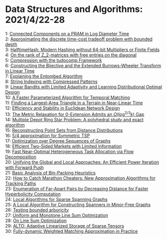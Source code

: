 # Data Structures and Algorithms: 2021/4/22-28  
1: [Connected Components on a PRAM in Log Diameter Time](https://doi.org/10.48550/arXiv.2003.00614)  
2: [Approximating the discrete time-cost tradeoff problem with bounded depth](https://doi.org/10.48550/arXiv.2011.02446)  
3: [HalftimeHash: Modern Hashing without 64-bit Multipliers or Finite Fields](https://doi.org/10.48550/arXiv.2104.08865)  
4: [On the rank of Z_2-matrices with free entries on the diagonal](https://doi.org/10.48550/arXiv.2104.10668)  
5: [Compression with the tudocomp Framework](https://doi.org/10.48550/arXiv.1702.07577)  
6: [Constructing the Bijective and the Extended Burrows-Wheeler Transform in  Linear Time](https://doi.org/10.48550/arXiv.1911.06985)  
7: [Explaining the Entombed Algorithm](https://doi.org/10.48550/arXiv.2104.09982)  
8: [String Indexing with Compressed Patterns](https://doi.org/10.48550/arXiv.1909.11930)  
9: [Linear Bandits with Limited Adaptivity and Learning Distributional  Optimal Design](https://doi.org/10.48550/arXiv.2007.01980)  
10: [A Faster Parameterized Algorithm for Temporal Matching](https://doi.org/10.48550/arXiv.2010.10408)  
11: [Finding a Largest-Area Triangle in a Terrain in Near-Linear Time](https://doi.org/10.48550/arXiv.2104.11420)  
12: [Efficiency and Stability in Euclidean Network Design](https://doi.org/10.48550/arXiv.2104.11618)  
13: [The Metric Relaxation for $0$-Extension Admits an  $\Omega(\log^{2/3}{k})$ Gap](https://doi.org/10.48550/arXiv.2104.11670)  
14: [Multiple Depot Ring Star Problem: A polyhedral study and exact algorithm](https://doi.org/10.48550/arXiv.1407.5080)  
15: [Reconstructing Point Sets from Distance Distributions](https://doi.org/10.48550/arXiv.1804.02465)  
16: [5/4 approximation for Symmetric TSP](https://doi.org/10.48550/arXiv.1905.05291)  
17: [Optimization over Degree Sequences of Graphs](https://doi.org/10.48550/arXiv.1908.09278)  
18: [Efficient Two-Sided Markets with Limited Information](https://doi.org/10.48550/arXiv.2003.07503)  
19: [Fast Near-Optimal Heterogeneous Task Allocation via Flow Decomposition](https://doi.org/10.48550/arXiv.2011.03603)  
20: [Unifying the Global and Local Approaches: An Efficient Power Iteration  with Forward Push](https://doi.org/10.48550/arXiv.2101.03652)  
21: [Basic Analysis of Bin-Packing Heuristics](https://doi.org/10.48550/arXiv.2104.12235)  
22: [How to Catch Marathon Cheaters: New Approximation Algorithms for  Tracking Paths](https://doi.org/10.48550/arXiv.2104.12337)  
23: [Enumeration of Far-Apart Pairs by Decreasing Distance for Faster  Hyperbolicity Computation](https://doi.org/10.48550/arXiv.2104.12523)  
24: [Local Algorithms for Sparse Spanning Graphs](https://doi.org/10.48550/arXiv.1402.3609)  
25: [A Local Algorithm for Constructing Spanners in Minor-Free Graphs](https://doi.org/10.48550/arXiv.1604.07038)  
26: [Testing bounded arboricity](https://doi.org/10.48550/arXiv.1707.04864)  
27: [Uniform and Monotone Line Sum Optimization](https://doi.org/10.48550/arXiv.2011.09932)  
28: [On Line Sum Optimization](https://doi.org/10.48550/arXiv.2012.02617)  
29: [ALTO: Adaptive Linearized Storage of Sparse Tensors](https://doi.org/10.48550/arXiv.2102.10245)  
30: [Fully-dynamic Weighted Matching Approximation in Practice](https://doi.org/10.48550/arXiv.2104.13098)  